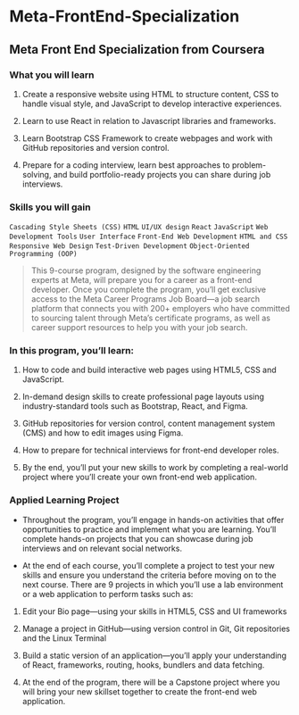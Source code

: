 # Meta-FrontEnd-Specialization
## Meta Front End Specialization from Coursera 

### What you will learn

1. Create a responsive website using HTML to structure content, CSS to handle visual style, and JavaScript to develop interactive experiences. 

2. Learn to use React in relation to Javascript libraries and frameworks.

3. Learn Bootstrap CSS Framework to create webpages and work with GitHub repositories and version control.

4. Prepare for a coding interview, learn best approaches to problem-solving, and build portfolio-ready projects you can share during job interviews.


### Skills you will gain

`Cascading Style Sheets (CSS)`     `HTML`     `UI/UX design`
`React`     `JavaScript`     `Web Development Tools`
`User Interface`      `Front-End Web Development`     `HTML and CSS`
`Responsive Web Design`     `Test-Driven Development`     `Object-Oriented Programming (OOP)`
 

> This 9-course program, designed by the software engineering experts at Meta, will prepare you for a career as a front-end developer. Once you complete the program, you’ll get exclusive access to the Meta Career Programs Job Board—a job search platform that connects you with 200+ employers who have committed to sourcing talent through Meta’s certificate programs, as well as career support resources to help you with your job search.

### In this program, you’ll learn: 

1. How to code and build interactive web pages using HTML5, CSS and JavaScript. 

2. In-demand design skills to create professional page layouts using industry-standard tools such as Bootstrap, React, and Figma. 

3. GitHub repositories for version control, content management system (CMS) and how to edit images using Figma. 

4. How to prepare for technical interviews for front-end developer roles.

5. By the end, you’ll put your new skills to work by completing a real-world project where you’ll create your own front-end web application. 



###  Applied Learning Project

- Throughout the program, you’ll engage in hands-on activities that offer opportunities to practice and implement what you are learning. You’ll complete hands-on projects that you can showcase during job interviews and on relevant social networks.

- At the end of each course, you’ll complete a project to test your new skills and ensure you understand the criteria before moving on to the next course. There are 9 projects in which you’ll use a lab environment or a web application to perform tasks such as:  

1. Edit your Bio page—using your skills in HTML5, CSS and UI frameworks

2. Manage a project in GitHub—using version control in Git, Git repositories and the Linux Terminal 

3. Build a static version of an application—you’ll apply your understanding of React, frameworks, routing, hooks, bundlers and data fetching. 

4. At the end of the program, there will be a Capstone project where you will bring your new skillset together to create the front-end web application.
